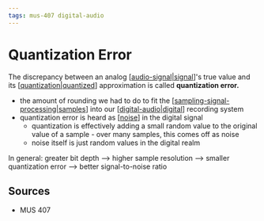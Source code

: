 ```yaml
---
tags: mus-407 digital-audio
---
```


# Quantization Error

The discrepancy between an analog [[audio-signal|signal]]'s true value and its [[quantization|quantized]] approximation is called **quantization error.**

- the amount of rounding we had to do to fit the [[sampling-signal-processing|samples]] into our [[digital-audio|digital]] recording system
- quantization error is heard as [[noise]] in the digital signal
  - quantization is effectively adding a small random value to the original value of a sample - over many samples, this comes off as noise
  - noise itself is just random values in the digital realm

In general: greater bit depth --> higher sample resolution --> smaller quantization error --> better signal-to-noise ratio

## Sources

- MUS 407

[//begin]: # "Autogenerated link references for markdown compatibility"
[audio-signal|signal]: audio-signal "Audio Signal"
[quantization|quantized]: quantization "Quantization"
[sampling-signal-processing|samples]: sampling-signal-processing "Sampling (Signal Processing)"
[digital-audio|digital]: digital-audio "Digital Audio"
[noise]: noise "Noise"
[//end]: # "Autogenerated link references"
